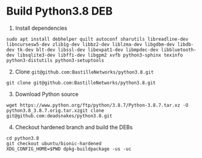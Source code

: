 # Build Python3.8 DEB

1. Install dependencies
```
sudo apt install debhelper quilt autoconf sharutils libreadline-dev libncursesw5-dev zlib1g-dev libbz2-dev liblzma-dev libgdbm-dev libdb-dev tk-dev blt-dev libssl-dev libexpat1-dev libmpdec-dev libbluetooth-dev libsqlite3-dev libffi-dev libgpm2 xvfb python3-sphinx texinfo python3-distutils python3-setuptools
```
2. Clone `git@github.com:BastilleNetworks/python3.8.git`
```
git clone git@github.com:BastilleNetworks/python3.8.git
```

3. Download Python source
```
wget https://www.python.org/ftp/python/3.8.7/Python-3.8.7.tar.xz -O python3.8_3.8.7.orig.tar.xzgit clone git@github.com:deadsnakes/python3.8.git
```

4. Checkout hardened branch and build the DEBs
```
cd python3.8
git checkout ubuntu/bionic-hardened
XDG_CONFIG_HOME=$PWD dpkg-buildpackage -us -uc
```
